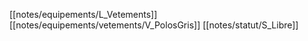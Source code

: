 [[notes/equipements/L_Vetements]] [[notes/equipements/vetements/V_PolosGris]] [[notes/statut/S_Libre]]